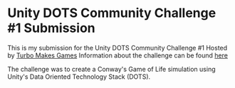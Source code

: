 # Unity DOTS Community Challenge #1 Submission

This is my submission for the Unity DOTS Community Challenge #1 Hosted by [Turbo Makes Games](https://johnnyturbo.itch.io/)
Information about the challenge can be found [here](https://itch.io/jam/dots-challenge-1)

The challenge was to create a Conway's Game of Life simulation using Unity's Data Oriented Technology Stack (DOTS).



